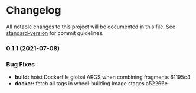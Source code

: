 # Changelog

All notable changes to this project will be documented in this file. See [standard-version](https://github.com/conventional-changelog/standard-version) for commit guidelines.

### 0.1.1 (2021-07-08)


### Bug Fixes

* **build:** hoist Dockerfile global ARGS when combining fragments 61195c4
* **docker:** fetch all tags in wheel-building image stages a52266e
